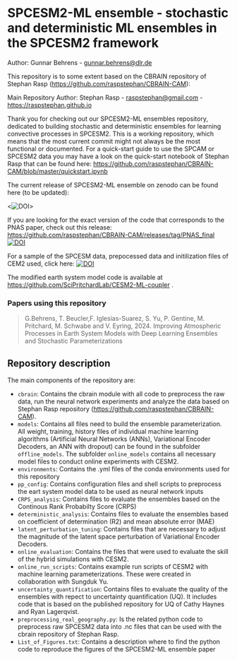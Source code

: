 # SPCESM2-ML ensemble - stochastic and deterministic ML ensembles in the SPCESM2 framework 



Author: Gunnar Behrens - <gunnar.behrens@dlr.de> 

This repository is to some extent based on the CBRAIN repository of Stephan Rasp (https://github.com/raspstephan/CBRAIN-CAM): 

Main Repository Author: Stephan Rasp - <raspstephan@gmail.com> - https://raspstephan.github.io

Thank you for checking out our SPCESM2-ML ensembles repository, dedicated to building stochastic and deterministic ensembles for learning convective processes in SPCESM2. This is a working repository, which means that the most current commit might not always be the most functional or documented. For a quick-start guide to use the SPCAM or SPCESM2 data you may have a look on the quick-start notebook of Stephan Rasp that can be found here: https://github.com/raspstephan/CBRAIN-CAM/blob/master/quickstart.ipynb

The current release of SPCESM2-ML ensemble on zenodo can be found here (to be updated): 

<![![DOI](https://zenodo.org/badge/227609774.svg)](https://zenodo.org/badge/latestdoi/227609774)>




If you are looking for the exact version of the code that corresponds to the PNAS paper, check out this release: https://github.com/raspstephan/CBRAIN-CAM/releases/tag/PNAS_final [![DOI](https://zenodo.org/badge/DOI/10.5281/zenodo.1402384.svg)](https://doi.org/10.5281/zenodo.1402384)

For a sample of the SPCESM data, prepocessed data and initilization files of CEM2 used, click here: [![DOI](https://zenodo.org/badge/DOI/10.5281/zenodo.10598576.svg)](https://doi.org/10.5281/zenodo.10598576)


The modified earth system model code is available at https://github.com/SciPritchardLab/CESM2-ML-coupler . 


### Papers using this repository

> G.Behrens, T. Beucler,F. Iglesias-Suarez, S. Yu, P. Gentine, M. Pritchard, M. Schwabe and V. Eyring, 2024.
> Improving Atmospheric Processes in Earth System Models with Deep Learning Ensembles
> and Stochastic Parameterizations






## Repository description

The main components of the repository are:

- `cbrain`: Contains the cbrain module with all code to preprocess the raw data, run the neural network experiments and analyze the data based on Stephan Rasp repository (https://github.com/raspstephan/CBRAIN-CAM).
- `models`: Contains all files need to build the ensemble parameterization. All weight, training, history files of individual machine learning algorithms (Artificial Neural Networks (ANNs), Variational Encoder Decoders, an ANN with dropout) can be found  in the subfolder `offline_models`. The subfolder `online_models`  contains all necessary model files to conduct online experiments with CESM2.
- `environments`: Contains the .yml files of the conda environments used for this repository 
- `pp_config`: Contains configuration files and shell scripts to preprocess the eart system model data to be used as neural network inputs
- `CRPS_analysis`: Contains files to evaluate the ensembles based on the Continous Rank Probabilty Score (CRPS)
- `deterministic_analysis`: Contains files to evaluate the ensembles based on coefficient of determination (R2) and mean absolute error (MAE)
- `latent_perturbation_tuning`: Contains files that are necessary to adjust the magnitude of the latent space perturbation of Variational Encoder Decoders.
- `online_evaluation`: Contains the files that were used to evaluate the skill of the hybrid simulations with CESM2. 
- `online_run_scripts`: Contains example run scripts of CESM2 with machine learning parameterizations. These were created in collaboration with Sungduk Yu. 
- `uncertainty_quantification`: Contains files to evaluate the quality of the ensembles with repect to uncertainty quantification (UQ). It includes code that is based on the published repository for UQ of Cathy Haynes and Ryan Lagerqvist. 
- `preprocessing_real_geography.py`: Is the related python code to preprocess raw SPCESM2 data into .nc files that can be used with the cbrain repository of Stephan Rasp.  
- `List_of_Figures.txt`: Contains a description where to find the python code to reproduce the figures of the SPCESM2-ML ensemble paper
